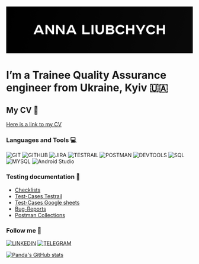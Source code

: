 [![Header](https://github.com/Pandaishere/Pandaishere/blob/main/assets/GitHub%20cover%20-%206.png)](https://www.linkedin.com/in/anna-liubchych-732a42241/)

# I’m a Trainee Quality Assurance engineer from Ukraine, Kyiv 🇺🇦

## My CV 📃
[Here is a link to my CV](https://drive.google.com/file/d/12Kerd-42oGhQPKyTJ7dqM9wYML5Ffj0H/view?usp=share_link)

### Languages and Tools 💻
![GIT](https://img.shields.io/badge/-GIT-0d1c45?style=plastic&logo=Git&logoColor=00000)
![GITHUB](https://img.shields.io/badge/-GITHUB-0d1c45?style=plastic&logo=Github&logoColor=00000)
![JIRA](https://img.shields.io/badge/-JIRA-0d1c45?style=plastic&logo=Jira&logoColor=39f)
![TESTRAIL](https://img.shields.io/badge/-TESTRAIL-0d1c45?style=plastic&logo=Testrail&logoColor=39f)
![POSTMAN](https://img.shields.io/badge/-POSTMAN-0d1c45?style=plastic&logo=Postman&logoColor=f63)
![DEVTOOLS](https://img.shields.io/badge/-DEVTOOLS-0d1c45?style=plastic&logo=googlechrome&logoColor=3b85ff)
![SQL](https://img.shields.io/badge/-SQL-0d1c45?style=plastic&logo=sql&logoColor=e40c24)
![MYSQL](https://img.shields.io/badge/-MYSQL-0d1c45?style=plastic&logo=mysql&logoColor=e40c24)
![Android Studio](https://img.shields.io/badge/-ANDROIDSTUDIO-0d1c45?style=plastic&logo=androidstudio&logoColor=d8ecef)

### Testing documentation 📄
- [Checklists](https://drive.google.com/drive/folders/1qJflD7OOGgcuA4w38fnPIhDE9kqMiHH1?usp=sharing)
- [Test-Cases Testrail](https://github.com/Pandaishere/Test-Cases.git)
- [Test-Cases Google sheets](https://drive.google.com/drive/folders/1poTqK0SDkQALHcGX2qNWjnmEZUkgBTuz?usp=sharing)
- [Bug-Reports](https://drive.google.com/drive/folders/1H2MISr6xSjW3iG1AgbW-qD3Vz_oqlJum?usp=sharing)
- [Postman Collections](https://github.com/Pandaishere/Postman_Collection.git)



### Follow me 📲

[![LINKEDIN](https://img.shields.io/badge/-LINKEDIN-0d1c45?style=plastic&logo=Linkedin)](https://www.linkedin.com/in/anna-liubchych-🇺🇦-732a42241/)
[![TELEGRAM](https://img.shields.io/badge/-TELEGRAM-0d1c45?style=plastic&logo=Telegram)](https://t.me/ann_liubchych) 


[![Panda's GitHub stats](https://github-readme-stats.vercel.app/api?username=Pandaishere&show_icons=true&theme=tokyonight)](https://github.com/anuraghazra/github-readme-stats)



